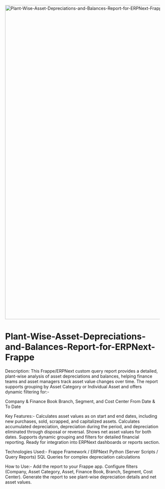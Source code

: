 

<img width="1536" height="1024" alt="Plant-Wise-Asset-Depreciations-and-Balances-Report-for-ERPNext-Frappe" src="https://github.com/user-attachments/assets/c4691f54-c9a8-41d7-9924-b5ac49d87b09" />


# Plant-Wise-Asset-Depreciations-and-Balances-Report-for-ERPNext-Frappe
Description:
This Frappe/ERPNext custom query report provides a detailed, plant-wise analysis of asset depreciations and balances, helping finance teams and asset managers track asset value changes over time. The report supports grouping by Asset Category or Individual Asset and offers dynamic filtering for:-

Company & Finance Book
Branch, Segment, and Cost Center
From Date & To Date

Key Features:-
Calculates asset values as on start and end dates, including new purchases, sold, scrapped, and capitalized assets.
Calculates accumulated depreciation, depreciation during the period, and depreciation eliminated through disposal or reversal.
Shows net asset values for both dates.
Supports dynamic grouping and filters for detailed financial reporting.
Ready for integration into ERPNext dashboards or reports section.

Technologies Used:-
Frappe Framework / ERPNext
Python (Server Scripts / Query Reports)
SQL Queries for complex depreciation calculations

How to Use:-
Add the report to your Frappe app.
Configure filters (Company, Asset Category, Asset, Finance Book, Branch, Segment, Cost Center).
Generate the report to see plant-wise depreciation details and net asset values.

